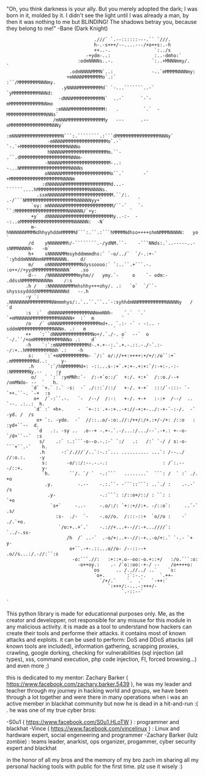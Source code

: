 "Oh, you think darkness is your ally. But you merely adopted the dark; I was born in it, molded by it. I didn't see the light until I was already a man, by then it was nothing to me but BLINDING! The shadows betray you, because they belong to me!" -Bane (Dark Knight)

                                                                                                  
                                                                                                    
                                                                                                    
                                    .///` `.--::::::---.`` `///.                                    
                                    h-.-s+++/--....---/+o++s:.-h                                    
                                    ++..-.                `:../s                                    
                                 -+ydm-..:                :..-dmho:`                                
                              :odmNNNNs..-.              `:..+MNNNmmy/.                            `
                           .odmNNNNMMMN`..:              -..`mMMMMNNNNmy:                           
                          +mNNNNMMMMMMMo`.:`             :``/MMMMMMMMNNNmy.                         
                        .yNNNNMMMMMMMMMd` `-...```````..-` `yMMMMMMMMMMNNNd:                        
                       -dNNNMMMMMMMMMMMN`  ..-`      `-`-   mMMMMMMMMMMMMNNmo                       
                      :mNNNMMMMMMMMMMMMM:   .         `.`  -MMMMMMMMMMMMMMNNNs`                     
                     /mNNNMMMMMMMMMMMMMMy   ---      .--   oMMMMMMMMMMMMMMMNNNy`                    
                    :mNNNMMMMMMMMMMMMMMMN```:.````````.:```dMMMMMMMMMMMMMMMMNNNy`                   
                   -mNNNNMMMMMMMMMMMMMMMMo`.-`        `-.`+MMMMMMMMMMMMMMMMMNNNNo                   
                   hNNNNNMMMMMMMMMMMMMMMMm.``-        .``.dMMMMMMMMMMMMMMMMMMNNNm-                  
                  -NNNNNMMMMMMMMMMMMMMMMMM-..:        -...NMMMMMMMMMMMMMMMMMMNNNNs                  
                  oNNNNNMMMMMMMMMMMMMMMMMMo``.`       -` +MMMMMMMMMMMMMMMMMMMNNNNm                  
                 :dNNNNNNMMMMMMMMMMMMMMMMMd...-``````....hMMMMMMMMMMMMMMMMMMMNNNNNs.                
               .ssmNNNNNNMMMMMMMMMMMMMMMMMM.``/:.  .-/```NMMMMMMMMMMMMMMMMMMNNNNNNyy+`             `
             `oy: mNNNNNNMMMMMMMMMMMMMMMMMM/``-`    `-``:MMMMMMMMMMMMMMMMMMMNNNNNN/`+y:            `
             +y`  dNNNNNNMMMMMMMMMMMMMMMMMMy..-:-  --:..oMMMMMMMMMMMMMMMMMMMNNNNNN:  -N`            
             m-   hNNNNNNMMMNdhhyyhddmMMMMMd```:.``.:```hMMMMNdhso++++shmNMMMNNNNN:   yo           `
            /d    yNNNNNMMh/-````````.-/ydNM.``-    -```NNds:.`..-----..-sNMMNNNNN-   -m`           
            h+    sNNNNNMMmsyhddmmmdhs:` `-o/../`  `/-.:+-` `:yhddmNNNNmmNMMMNNNNN.    d/           
            m/    oNNNNNMMMMMMMNdyssoooo:` `:..``.+```.-.  :o++//+yydMMMMMMMMNNNNN`   .so           
            d--   /NNNNNNMMMMMmyhm//   ymy.`-     o    `- odm:-  .ddssNMMMMMNNNNNm    /:s           
           .h /   :NNNNNNNMMMmhshhy+++ohy/. .:   `o`  `/``-shysssyddddNMMMMNNNNNNd   --.h           
           -y `:  .NNNNNNNMMMMMMMMNNmmmhys/:.`..``.``..`-:syhhdmNNMMMMMMMMMMNNNNNy   / `d           
           :s  :`  dNNNNNMMMMMMMMMNNNmmNNh-    `.`  `.`  `+mMNNNNNMMMMMMMMMMNNNNN+  :`  m          `
           /o   /` oNNNNMMMMMMMMMMMMMMmd+.. `.:- -` - -:.. -sddmNMMMMMMMMMMMMNNNm. .:   m          `
           ++   `:``dNNNMMMMMMMMMMMNo+/.`./-. o`  --`  o `-/.``/+omMMMMMMMMMMNNNo .:    d`         `
           -h    `:`:mNNMMMMMMMMMMd-.+.+--:.`.+.-.::.-./-`.:--/:+..hMMMMMMMMMNNh`.:    -h          `
            s:    `:`+mNMMMMMMMMMm- `/:` o/://++:++++:+/+/:/o``:+` .mMMMMMMMMNd..:     y-           
            .h     `:`/hNMMMMMMd+: -::...s-:+`.+:+-.+:+:`/:-+:-.-:- :NMMMMMMNy.--     :y            
             o/   ` `:``:ymMNh:`-  /:-+`o::/`  +:/. +:+`  /::o./--+  /omMNdo- --  `   h.            
             `d` `+.` :.` -s:  -` ./:::`/::/   +-/. +-+`  :::/`-:::- `-`++.``-. `-+  :s             
              o+  /`-:``.-.   `-  /--/  /:-:   +-/. +-+   :-:+  /--/  .. `--. .:..:  h.             
              `d` :` +h+.     -  `+-:: .+-:+..-+://-+:+-../:-+-`-:-/.  -`   -yd. /  /s              
               o+ `:. -ydo.  -`  //::..o/-:o:.//:/++/:/+.:+/-/+: /::o   : :yd+``--  d.              
               `d   .:. -sy ..  .o--+ -.+-.`.-/...:/.../--`.-+.: +--o-  `/d+``--`  :s               
                s/    .:` :.:```-o--o.-.:-` `:/   .:   /:` `-/ / s:-o-```+``.-`    h.               
                .h      -:`/.///`/..`:-.:`... .......... ...`: /--../ //:o.:.     -y                
                 s:       -o/::/:--.-.-.:                    : /`:.---/::+.       y-                
                 `h.       ``/. `/ `  -.:```   ........`  ```: /  ` :` ./.       +o                 
                  .y.         -.--    -.:.``- -```::```: ..`./ :    .-.-`       /s                  
                   .y-                -.:```: :/::o+/::/ : ``: :              `+o                   
                    `s+`     -..-     -.o/:/: `+::+//:+. -/::o`:     ..`-`   .s/                    
                      :s-  ./-  `-    -.o//o.  /:::-::+  `o//o :    -`  ./.`+o.                     
                       `/o:+..+`.`    -.://+...+--//:-+...////`:    `../-.ss-                       
                          /h  /` ..-`  .-o/+:..+--//:-+..-o/+:.` `-.- `+  y-                        
                           o+``.-+-.::...o//o- /--::--+ .o//s...:/.-//:``:s                         
                            -o:```.//:   :+::+.o--oo:-o.+::+/   :/o.```:o:                          
                              -o++oy.:    .- /`o::oo:-+-/ --    /o++++o:                            
                                   `os      .. /..//../ ..`    `s:                                  
                                    `o+.       `:`:-.-.     `.++-                                   
                                      `/+/.`    `.  .`   `-++:`                                     
                                         `:+++/:-...-:+++/-                                         
                                              `.-::--`                                              
                                                                                                   `


This python library is made for educationnal purposes only. Me, as the creator and developper, not responsible for any misuse for this module in any malicious activity. it is made as a tool to understand how hackers can create their tools and performe their attacks. it contains most of known attacks and exploits.
it can be used to perform: DoS and DDoS attacks (all known tools are included), information gathering, scrapping proxies, crawling, google dorking, checking for vulnerabilities (sql injection (all types), xss, command execution, php code injection, FI, forced browsing...) and even more ;)

this is dedicated to my mentor: Zachary Barker ( https://www.facebook.com/zachary.barker.5439 ), he was my leader and teacher through my journey in hacking world and groups, we have been through a lot together and were there in many operations when i was an active member in blackhat community but now he is dead in a hit-and-run :( . he was one of my true cyber bros:

-S0u1 ( https://www.facebook.com/S0u1.HLoTW ) : programmer and blackhat
-Vince ( https://www.facebook.com/vincelinux ) : Linux and hardware expert, social engeneering and programmer
-Zachary Barker (lulz zombie) : teams leader, anarkist, ops organizer, progammer, cyber security expert and blackhat

in the honor of all my bros and the memory of my bro zach im sharing all my personal hacking tools with public for the first time. plz use it wisely :)
